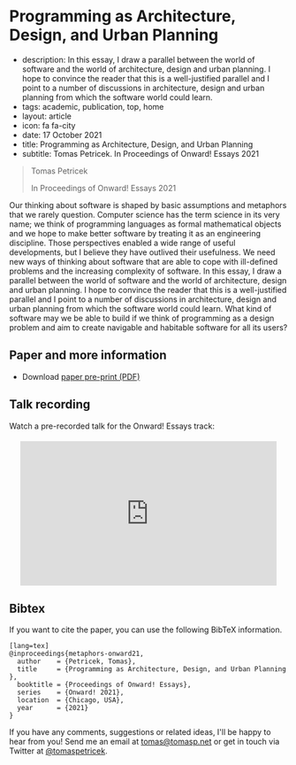 # Programming as Architecture, Design, and Urban Planning

 - description: In this essay, I draw a parallel
     between the world of software and the world of architecture, design and urban planning. I hope to
     convince the reader that this is a well-justified parallel and I point to a number of discussions
     in architecture, design and urban planning from which the software world could learn.
 - tags: academic, publication, top, home
 - layout: article
 - icon: fa fa-city
 - date: 17 October 2021
 - title: Programming as Architecture, Design, and Urban Planning
 - subtitle: Tomas Petricek. In Proceedings of Onward! Essays 2021

> Tomas Petricek
>
> In Proceedings of Onward! Essays 2021

Our thinking about software is shaped by basic assumptions and metaphors that we rarely question.
Computer science has the term science in its very name; we think of programming languages as formal
mathematical objects and we hope to make better software by treating it as an engineering
discipline. Those perspectives enabled a wide range of useful developments, but I believe they have
outlived their usefulness. We need new ways of thinking about software that are able to cope with
ill-defined problems and the increasing complexity of software. In this essay, I draw a parallel
between the world of software and the world of architecture, design and urban planning. I hope to
convince the reader that this is a well-justified parallel and I point to a number of discussions
in architecture, design and urban planning from which the software world could learn. What kind of
software may we be able to build if we think of programming as a design problem and aim to create
navigable and habitable software for all its users?

## Paper and more information

 - Download [paper pre-print (PDF)](metaphors.pdf)

## Talk recording
Watch a pre-recorded talk for the Onward! Essays track:

<div style="padding:5px 20px 0px 20px;position:relative;">
<div style="padding:56.25% 0 0 0;position:relative;"><iframe src="https://player.vimeo.com/video/669587851?h=eb2ff02dbd&amp;badge=0&amp;autopause=0&amp;player_id=0&amp;app_id=58479" frameborder="0" allow="autoplay; fullscreen; picture-in-picture" allowfullscreen style="position:absolute;top:0;left:0;width:100%;height:100%;" title="Programming as architecture, design and urban planning (Onward! Essays 2021)"></iframe></div><script src="https://player.vimeo.com/api/player.js"></script>
</div>

## <a id="cite">Bibtex</a>
If you want to cite the paper, you can use the following BibTeX information.

    [lang=tex]
    @inproceedings{metaphors-onward21,
      author    = {Petricek, Tomas},
      title     = {Programming as Architecture, Design, and Urban Planning },
      booktitle = {Proceedings of Onward! Essays},
      series    = {Onward! 2021},
      location  = {Chicago, USA},
      year      = {2021}
    }

If you have any comments, suggestions or related ideas, I'll be happy to
hear from you! Send me an email at [tomas@tomasp.net](mailto:tomas@tomasp.net)
or get in touch via Twitter at [@tomaspetricek](http://twitter.com/tomaspetricek).

